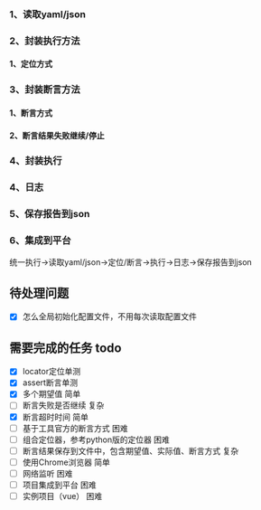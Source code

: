 ### 1、读取yaml/json

### 2、封装执行方法

#### 1、定位方式

### 3、封装断言方法

#### 1、断言方式

#### 2、断言结果失败继续/停止

### 4、封装执行

### 4、日志

### 5、保存报告到json

### 6、集成到平台

统一执行->读取yaml/json->定位/断言->执行->日志->保存报告到json

## 待处理问题

- [x] 怎么全局初始化配置文件，不用每次读取配置文件

## 需要完成的任务 todo

- [x] locator定位单测
- [x] assert断言单测
- [x] 多个期望值 简单
- [ ] 断言失败是否继续 复杂
- [x] 断言超时时间 简单
- [ ] 基于工具官方的断言方式 困难
- [ ] 组合定位器，参考python版的定位器 困难
- [ ] 断言结果保存到文件中，包含期望值、实际值、断言方式 复杂
- [ ] 使用Chrome浏览器 简单
- [ ] 网络监听 困难
- [ ] 项目集成到平台 困难
- [ ] 实例项目（vue） 困难
